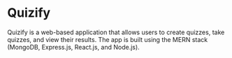 # Quizify
Quizify is a web-based application that allows users to create quizzes, take quizzes, and view their results. The app is built using the MERN stack (MongoDB, Express.js, React.js, and Node.js).
